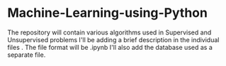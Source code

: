 # Machine-Learning-using-Python
The repository will contain various algorithms used in Supervised and Unsupervised problems 
I'll be adding a brief description in the individual files .
The file format will be .ipynb
I'll also add the database used as a separate file.
